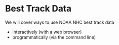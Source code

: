 # Best Track Data

We will cover ways to use NOAA NHC best track data 
- interactively (with a web browser)
- programmatically (via the command line)
